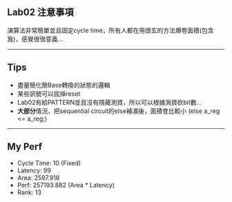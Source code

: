 ## Lab02 注意事項
演算法非常簡單並且固定cycle time，所有人都在用很玄的方法爆卷面積(包含我)，感覺很很意義...

---

## Tips
- 盡量簡化簡Base轉換的狀態的邏輯  
- 某些訊號可以拔掉reset  
- Lab02有給PATTERN並且沒有隱藏測資，所以可以根據測資砍bit數...  
- **大部分**情況，把sequential circuit的else補滿後，面積會比較小 (else a_reg <= a_reg;)  

---

## My Perf
- Cycle Time: 10 (Fixed)
- Latency: 99
- Area: 2597.918
- Perf: 257193.882 (Area * Latency)
- Rank: 13
